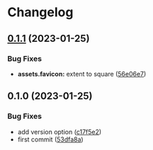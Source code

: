 # Changelog

## [0.1.1](https://github.com/liblaf/ihelper/compare/v0.1.0...v0.1.1) (2023-01-25)


### Bug Fixes

* **assets.favicon:** extent to square ([56e06e7](https://github.com/liblaf/ihelper/commit/56e06e781872fb82376c265cbb81e0f44baf511f))

## 0.1.0 (2023-01-25)

### Bug Fixes

- add version option ([c17f5e2](https://github.com/liblaf/ihelper/commit/c17f5e2a8f910c07b73c38757c1bce83257e2758))
- first commit ([53dfa8a](https://github.com/liblaf/ihelper/commit/53dfa8a4f84cda6b0a3e11cdf3a5e1b62f160923))
